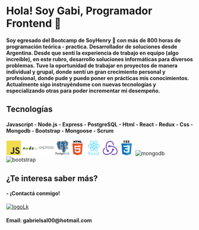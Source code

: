 <h1>Hola! Soy Gabi, Programador Frontend 👋</h1>

<h4>Soy egresado del Bootcamp de SoyHenry 🚀 con más de 800 horas de programación teórica - practica. Desarrollador de soluciones desde Argentina. Desde que sentí la experiencia de trabajo en equipo (algo increíble), en este rubro, desarrollo soluciones informáticas para diversos problemas. Tuve la oportunidad de trabajar en proyectos de manera individual y grupal, donde sentí un gran crecimiento personal y profesional, donde pude y puedo poner en prácticas mis conocimientos. Actualmente sigo instruyéndome con nuevas tecnologías y especializando otras para poder incrementar mi desempeño.</h4>


<h2>Tecnologías</h2>
<h4 align="left"> Javascript - Node.js - Express - PostgreSQL - Html - React - Redux - Css - Mongodb - Bootstrap - Mongoose - Scrum</h4>
<p align="left"> <img src="https://raw.githubusercontent.com/devicons/devicon/master/icons/javascript/javascript-original.svg" alt="javascript" width="40" height="40"/> <img src="https://raw.githubusercontent.com/devicons/devicon/master/icons/nodejs/nodejs-original-wordmark.svg" alt="nodejs" width="40" height="40"/> <img src="https://raw.githubusercontent.com/devicons/devicon/master/icons/express/express-original-wordmark.svg" alt="express" width="40" height="40"/> <img src="https://raw.githubusercontent.com/devicons/devicon/master/icons/postgresql/postgresql-original-wordmark.svg" alt="postgresql" width="40" height="40"/><img src="https://raw.githubusercontent.com/devicons/devicon/master/icons/html5/html5-original-wordmark.svg" alt="html5" width="40" height="40"/> <img src="https://raw.githubusercontent.com/devicons/devicon/master/icons/react/react-original-wordmark.svg" alt="react" width="40" height="40"/> <img src="https://raw.githubusercontent.com/devicons/devicon/master/icons/redux/redux-original.svg" alt="redux" width="40" height="40"/> <img src="https://raw.githubusercontent.com/devicons/devicon/master/icons/css3/css3-original-wordmark.svg" alt="css3" width="40" height="40"/> <img src="https://www.vectorlogo.zone/logos/mongodb/mongodb-icon.svg" alt="mongodb" width="40" height="40" /> <img src="https://img.icons8.com/color/512/bootstrap.png" alt="bootstrap" width="40" height="40" /> </p>


<h2>¿Te interesa saber más?</h2>
<h4> - ¡Contactá conmigo!</h4>
<a href="https://www.linkedin.com/in/gabriel-saldana00/"><img src="https://cdn-icons-png.flaticon.com/512/174/174857.png" alt="logoLk" width="60" height="60" /> </a>
<h4>Email: gabrielsal00@hotmail.com</h4>
